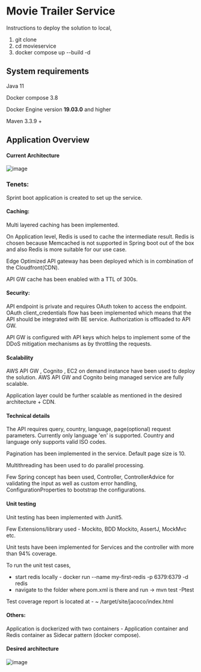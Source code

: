 # Movie Trailer Service

Instructions to deploy the solution to local,

1. git clone <repo>
2. cd movieservice
3. docker compose up --build -d

## System requirements

Java 11

Docker compose 3.8

Docker Engine version **19.03.0** and higher

Maven 3.3.9 +

## Application Overview

#### Current Architecture
![image](https://user-images.githubusercontent.com/19636598/116925298-4be07480-ac59-11eb-8eb5-15cbea324736.png)



### Tenets:

Sprint boot application is created to set up the service. 

#### Caching: 

Multi layered caching has been implemented.

On Application level, Redis is used to cache the intermediate result. Redis is chosen because Memcached is not supported in Spring boot out of the box and also Redis is more suitable for our use case.

Edge Optimized API gateway has been deployed which is in combination of the Cloudfront(CDN).

API GW cache has been enabled with a TTL of 300s.

#### Security:

API endpoint is private and requires OAuth token to access the endpoint. OAuth client_credentials flow has been implemented which means that the API should be integrated with BE service.  Authorization is offloaded to API GW.

API GW is configured with API keys which helps to implement some of the DDoS mitigation mechanisms as by throttling the requests.

#### Scalability

AWS API GW , Cognito , EC2 on demand instance have been used to deploy the solution. AWS API GW and Cognito being managed service are fully scalable.

Application layer could be further scalable as mentioned in the desired architecture + CDN.

#### Technical details

The API requires query, country, language, page(optional) request parameters. Currently only language 'en' is supported. Country and language only supports valid ISO codes.

Pagination has been implemented in the service. Default page size is 10.

Multithreading has been used to do parallel processing.

Few Spring concept has been used, Controller, ControllerAdvice for validating the input as well as custom error handling, ConfigurationProperties to bootstrap the configurations.

#### Unit testing

Unit testing has been implemented with Junit5. 

Few Extensions/library used - Mockito, BDD Mockito, AssertJ, MockMvc etc.

Unit tests have been implemented for Services and the controller with more than 94% coverage.

To run the unit test cases,

- start redis locally - docker run --name my-first-redis -p 6379:6379 -d redis
- navigate to the folder where pom.xml is there and run ->  mvn test -Ptest

Test coverage report is located at -  ~ /target/site/jacoco/index.html



#### Others:

Application is dockerized with two containers - Application container and Redis container as Sidecar pattern (docker compose).



#### Desired architecture
![image](https://user-images.githubusercontent.com/19636598/116925339-5a2e9080-ac59-11eb-80e3-0a164d2f1d4f.png)




